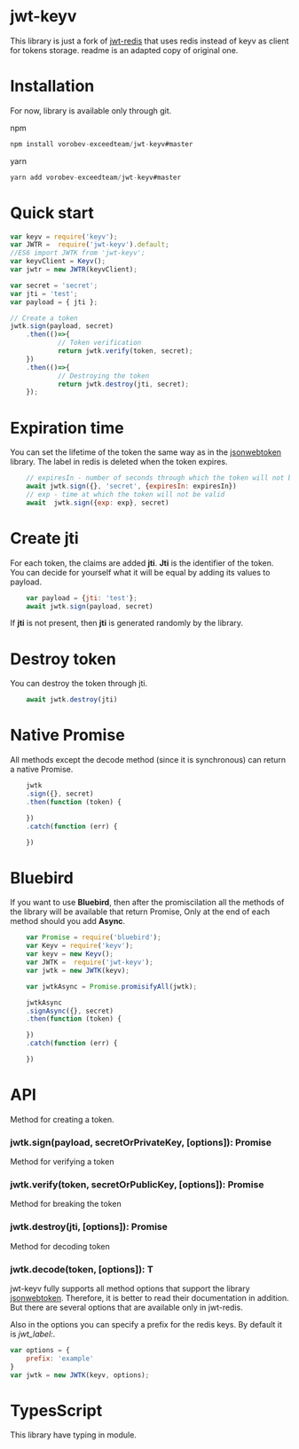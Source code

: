 # jwt-keyv

This library is just a fork of [jwt-redis](https://github.com/Natashkinsasha/jwt-redis-v2) that uses redis instead of keyv as client for tokens storage. readme is an adapted copy of original one.


# Installation

For now, library is available only through git.

npm
```javascript
npm install vorobev-exceedteam/jwt-keyv#master
```
yarn
```javascript
yarn add vorobev-exceedteam/jwt-keyv#master
```


# Quick start

```javascript
var keyv = require('keyv');
var JWTR =  require('jwt-keyv').default;
//ES6 import JWTK from 'jwt-keyv';
var keyvClient = Keyv();
var jwtr = new JWTR(keyvClient);

var secret = 'secret';
var jti = 'test';
var payload = { jti };

// Create a token
jwtk.sign(payload, secret)
    .then(()=>{
            // Token verification
            return jwtk.verify(token, secret);
    })
    .then(()=>{
            // Destroying the token
            return jwtk.destroy(jti, secret);
    });
```

# Expiration time
You can set the lifetime of the token the same way as in the [jsonwebtoken](https://www.npmjs.com/package/jsonwebtoken) library.
The label in redis is deleted when the token expires.
```javascript
    // expiresIn - number of seconds through which the token will not be valid
    await jwtk.sign({}, 'secret', {expiresIn: expiresIn})
    // exp - time at which the token will not be valid
    await  jwtk.sign({exp: exp}, secret)
```

# Create jti

For each token, the claims are added **jti**. **Jti** is the identifier of the token.
You can decide for yourself what it will be equal by adding its values to payload.

```javascript
    var payload = {jti: 'test'};
    await jwtk.sign(payload, secret)
```

If **jti** is not present, then **jti** is generated randomly by the library.

# Destroy token

You can destroy the token through jti.

```javascript
    await jwtk.destroy(jti)
```


# Native Promise

All methods except the decode method (since it is synchronous) can return a native Promise.

```javascript
    jwtk
    .sign({}, secret)
    .then(function (token) {

    })
    .catch(function (err) {

    })
```

# Bluebird

If you want to use **Bluebird**, then after the promiscilation all the methods of the library will be available that return Promise,
Only at the end of each method should you add **Async**.

```javascript
    var Promise = require('bluebird');
    var Keyv = require('keyv');
    var keyv = new Keyv();
    var JWTK =  require('jwt-keyv');
    var jwtk = new JWTK(keyv);

    var jwtkAsync = Promise.promisifyAll(jwtk);

    jwtkAsync
    .signAsync({}, secret)
    .then(function (token) {

    })
    .catch(function (err) {

    })
```

# API

Method for creating a token.
### jwtk.sign(payload, secretOrPrivateKey, [options]): Promise<string> ###

Method for verifying a token
### jwtk.verify<T>(token, secretOrPublicKey, [options]): Promise<T> ###

Method for breaking the token
### jwtk.destroy(jti, [options]): Promise<void> ###

Method for decoding token
### jwtk.decode<T>(token, [options]): T ###

jwt-keyv fully supports all method options that support the library [jsonwebtoken](https://www.npmjs.com/package/jsonwebtoken).
Therefore, it is better to read their documentation in addition. But there are several options that are available only in jwt-redis.

Also in the options you can specify a prefix for the redis keys. By default it is *jwt_label:*.

```javascript
var options = {
    prefix: 'example'
}
var jwtk = new JWTK(keyv, options);
```

# TypesScript

This library have typing in module.
